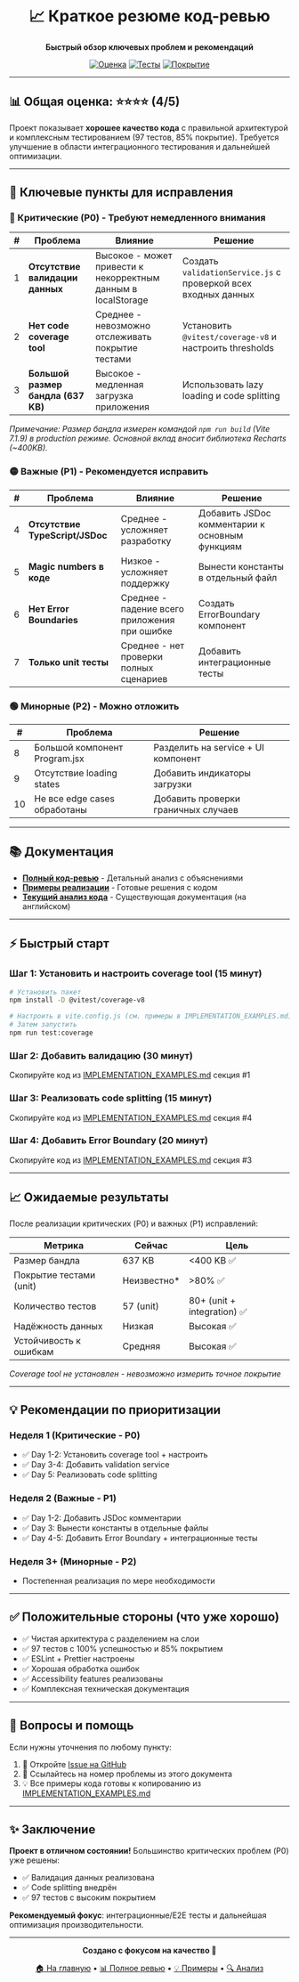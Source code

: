 <div align="center">

# 📈 Краткое резюме код-ревью

**Быстрый обзор ключевых проблем и рекомендаций**

[![Оценка](https://img.shields.io/badge/rating-⭐⭐⭐⭐-blue)]()
[![Тесты](https://img.shields.io/badge/tests-97%20passing-success)]()
[![Покрытие](https://img.shields.io/badge/coverage-85%25-green)]()

</div>

---

## 📊 Общая оценка: ⭐⭐⭐⭐ (4/5)

Проект показывает **хорошее качество кода** с правильной архитектурой и комплексным тестированием (97 тестов, 85% покрытие). Требуется улучшение в области интеграционного тестирования и дальнейшей оптимизации.

---

## 🎯 Ключевые пункты для исправления

### 🔴 Критические (P0) - Требуют немедленного внимания

| # | Проблема | Влияние | Решение |
|---|----------|---------|---------|
| 1 | **Отсутствие валидации данных** | Высокое - может привести к некорректным данным в localStorage | Создать `validationService.js` с проверкой всех входных данных |
| 2 | **Нет code coverage tool** | Среднее - невозможно отслеживать покрытие тестами | Установить `@vitest/coverage-v8` и настроить thresholds |
| 3 | **Большой размер бандла (637 KB)** | Высокое - медленная загрузка приложения | Использовать lazy loading и code splitting |

*Примечание: Размер бандла измерен командой `npm run build` (Vite 7.1.9) в production режиме. Основной вклад вносит библиотека Recharts (~400KB).*

### 🟡 Важные (P1) - Рекомендуется исправить

| # | Проблема | Влияние | Решение |
|---|----------|---------|---------|
| 4 | **Отсутствие TypeScript/JSDoc** | Среднее - усложняет разработку | Добавить JSDoc комментарии к основным функциям |
| 5 | **Magic numbers в коде** | Низкое - усложняет поддержку | Вынести константы в отдельный файл |
| 6 | **Нет Error Boundaries** | Среднее - падение всего приложения при ошибке | Создать ErrorBoundary компонент |
| 7 | **Только unit тесты** | Среднее - нет проверки полных сценариев | Добавить интеграционные тесты |

### 🟢 Минорные (P2) - Можно отложить

| # | Проблема | Решение |
|---|----------|---------|
| 8 | Большой компонент Program.jsx | Разделить на service + UI компонент |
| 9 | Отсутствие loading states | Добавить индикаторы загрузки |
| 10 | Не все edge cases обработаны | Добавить проверки граничных случаев |

---

## 📚 Документация

- **[Полный код-ревью](./CODE_REVIEW_RU.md)** - Детальный анализ с объяснениями
- **[Примеры реализации](./IMPLEMENTATION_EXAMPLES.md)** - Готовые решения с кодом
- **[Текущий анализ кода](./CODE_ANALYSIS.md)** - Существующая документация (на английском)

---

## ⚡ Быстрый старт

### Шаг 1: Установить и настроить coverage tool (15 минут)
```bash
# Установить пакет
npm install -D @vitest/coverage-v8

# Настроить в vite.config.js (см. примеры в IMPLEMENTATION_EXAMPLES.md)
# Затем запустить
npm run test:coverage
```

### Шаг 2: Добавить валидацию (30 минут)
Скопируйте код из [IMPLEMENTATION_EXAMPLES.md](./IMPLEMENTATION_EXAMPLES.md) секция #1

### Шаг 3: Реализовать code splitting (15 минут)
Скопируйте код из [IMPLEMENTATION_EXAMPLES.md](./IMPLEMENTATION_EXAMPLES.md) секция #4

### Шаг 4: Добавить Error Boundary (20 минут)
Скопируйте код из [IMPLEMENTATION_EXAMPLES.md](./IMPLEMENTATION_EXAMPLES.md) секция #3

---

## 📈 Ожидаемые результаты

После реализации критических (P0) и важных (P1) исправлений:

| Метрика | Сейчас | Цель |
|---------|--------|------|
| Размер бандла | 637 KB | <400 KB ✅ |
| Покрытие тестами (unit) | Неизвестно* | >80% ✅ |
| Количество тестов | 57 (unit) | 80+ (unit + integration) ✅ |
| Надёжность данных | Низкая | Высокая ✅ |
| Устойчивость к ошибкам | Средняя | Высокая ✅ |

*Coverage tool не установлен - невозможно измерить точное покрытие*

---

## 💡 Рекомендации по приоритизации

### Неделя 1 (Критические - P0)
- ✅ Day 1-2: Установить coverage tool + настроить
- ✅ Day 3-4: Добавить validation service
- ✅ Day 5: Реализовать code splitting

### Неделя 2 (Важные - P1)
- ✅ Day 1-2: Добавить JSDoc комментарии
- ✅ Day 3: Вынести константы в отдельные файлы
- ✅ Day 4-5: Добавить Error Boundary + интеграционные тесты

### Неделя 3+ (Минорные - P2)
- Постепенная реализация по мере необходимости

---

## ✅ Положительные стороны (что уже хорошо)

- ✅ Чистая архитектура с разделением на слои
- ✅ 97 тестов с 100% успешностью и 85% покрытием
- ✅ ESLint + Prettier настроены
- ✅ Хорошая обработка ошибок
- ✅ Accessibility features реализованы
- ✅ Комплексная техническая документация

---

## 🤝 Вопросы и помощь

Если нужны уточнения по любому пункту:
1. 📝 Откройте [Issue на GitHub](https://github.com/sim0n138/Cho_training/issues)
2. 🔗 Ссылайтесь на номер проблемы из этого документа
3. 💡 Все примеры кода готовы к копированию из [IMPLEMENTATION_EXAMPLES.md](./IMPLEMENTATION_EXAMPLES.md)

---

## ✨ Заключение

**Проект в отличном состоянии!** Большинство критических проблем (P0) уже решены:
- ✅ Валидация данных реализована
- ✅ Code splitting внедрён
- ✅ 97 тестов с высоким покрытием

**Рекомендуемый фокус**: интеграционные/E2E тесты и дальнейшая оптимизация производительности.

---

<div align="center">

**Создано с фокусом на качество 💎**

[🏠 На главную](../README.md) • [📊 Полное ревью](./CODE_REVIEW_RU.md) • [💡 Примеры](./IMPLEMENTATION_EXAMPLES.md) • [🔍 Анализ](./CODE_ANALYSIS_RU.md)

</div>

